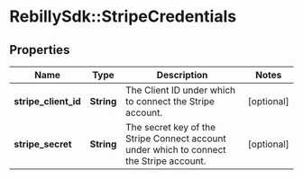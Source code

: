 # RebillySdk::StripeCredentials

## Properties
Name | Type | Description | Notes
------------ | ------------- | ------------- | -------------
**stripe_client_id** | **String** | The Client ID under which to connect the Stripe account. | [optional] 
**stripe_secret** | **String** | The secret key of the Stripe Connect account under which to connect the Stripe account. | [optional] 

